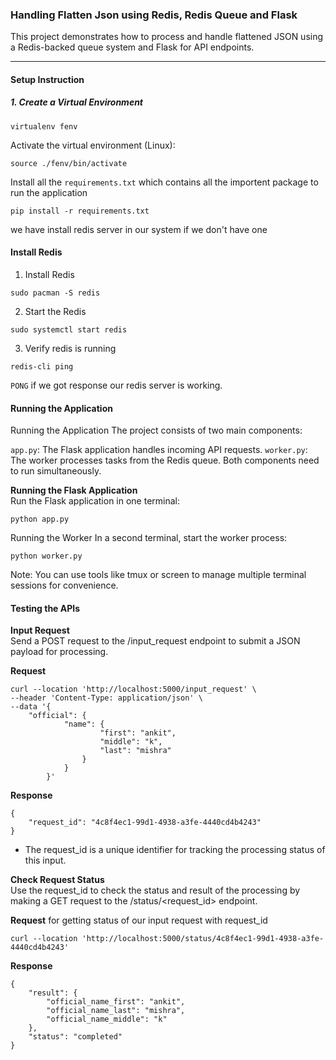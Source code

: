 ### Handling Flatten Json using Redis, Redis Queue and Flask
This project demonstrates how to process and handle flattened JSON using a Redis-backed queue system and Flask for API endpoints.

---
#### Setup Instruction


##### 1. Create a Virtual Environment 

```
virtualenv fenv
```

Activate the virtual environment (Linux):

```
source ./fenv/bin/activate
```

Install all the `requirements.txt` which contains all the importent package to run the application

```
pip install -r requirements.txt
```

we have install redis server in our system if we don't have one

#### Install Redis

1. Install Redis
```
sudo pacman -S redis
```
2. Start the Redis
```
sudo systemctl start redis
```
3. Verify redis is running
```
redis-cli ping
```
`PONG` if we got response our redis server is working.


#### Running the Application

Running the Application
The project consists of two main components:

`app.py`: The Flask application handles incoming API requests.
`worker.py`: The worker processes tasks from the Redis queue.
Both components need to run simultaneously.

__Running the Flask Application__ \
Run the Flask application in one terminal:
```
python app.py
```

Running the Worker
In a second terminal, start the worker process:
```
python worker.py
```
Note: You can use tools like tmux or screen to manage multiple terminal sessions for convenience.

#### Testing the APIs
__Input Request__ \
Send a POST request to the /input_request endpoint to submit a JSON payload for processing.

**Request**
```
curl --location 'http://localhost:5000/input_request' \
--header 'Content-Type: application/json' \
--data '{
    "official": {
            "name": {
                    "first": "ankit",
                    "middle": "k",
                    "last": "mishra"
                }
            }
        }'
```
**Response**
```
{
    "request_id": "4c8f4ec1-99d1-4938-a3fe-4440cd4b4243"
}
```

- The request_id is a unique identifier for tracking the processing status of this input.


__Check Request Status__ \
Use the request_id to check the status and result of the processing by making a GET request to the /status/<request_id> endpoint.

**Request** for getting status of our input request with request_id

```
curl --location 'http://localhost:5000/status/4c8f4ec1-99d1-4938-a3fe-4440cd4b4243'
```

**Response** 
```
{
    "result": {
        "official_name_first": "ankit",
        "official_name_last": "mishra",
        "official_name_middle": "k"
    },
    "status": "completed"
}
```

